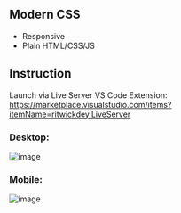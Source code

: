 ## Modern CSS
- Responsive
- Plain HTML/CSS/JS

## Instruction
Launch via Live Server VS Code Extension:
https://marketplace.visualstudio.com/items?itemName=ritwickdey.LiveServer

### Desktop:
![image](https://user-images.githubusercontent.com/58309601/196036768-754a6821-000b-4cef-97c1-a349293078a2.png)

### Mobile:
![image](https://user-images.githubusercontent.com/58309601/196036780-af8aeef0-9dec-4cd3-8111-4a8c0026078f.png)
